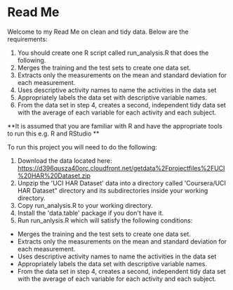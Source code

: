 # Read Me

Welcome to my Read Me on clean and tidy data.  Below are the requirements:

1. You should create one R script called run_analysis.R that does the following. 
2. Merges the training and the test sets to create one data set.
3. Extracts only the measurements on the mean and standard deviation for each measurement. 
4. Uses descriptive activity names to name the activities in the data set
5. Appropriately labels the data set with descriptive variable names. 
6. From the data set in step 4, creates a second, independent tidy data set with the average of each variable for each activity and each subject.

**It is assumed that you are familiar with R and have the appropriate tools to run this e.g. R and RStudio **

To run this project you will need to do the following:

1. Download the data located here: https://d396qusza40orc.cloudfront.net/getdata%2Fprojectfiles%2FUCI%20HAR%20Dataset.zip 
2. Unpzip the 'UCI HAR Dataset' data into a directory called 'Coursera/UCI HAR Dataset" directory and its subdirectories inside your working directory.
3. Copy run_analysis.R to your working directory.
4. Install the 'data.table' package if you don't have it.
5. Run run_anlysis.R which will satisfy the following conditions:
  * Merges the training and the test sets to create one data set.
  * Extracts only the measurements on the mean and standard deviation for each measurement. 
  * Uses descriptive activity names to name the activities in the data set
  * Appropriately labels the data set with descriptive variable names. 
  * From the data set in step 4, creates a second, independent tidy data set with the average of each variable for each activity and each subject.




